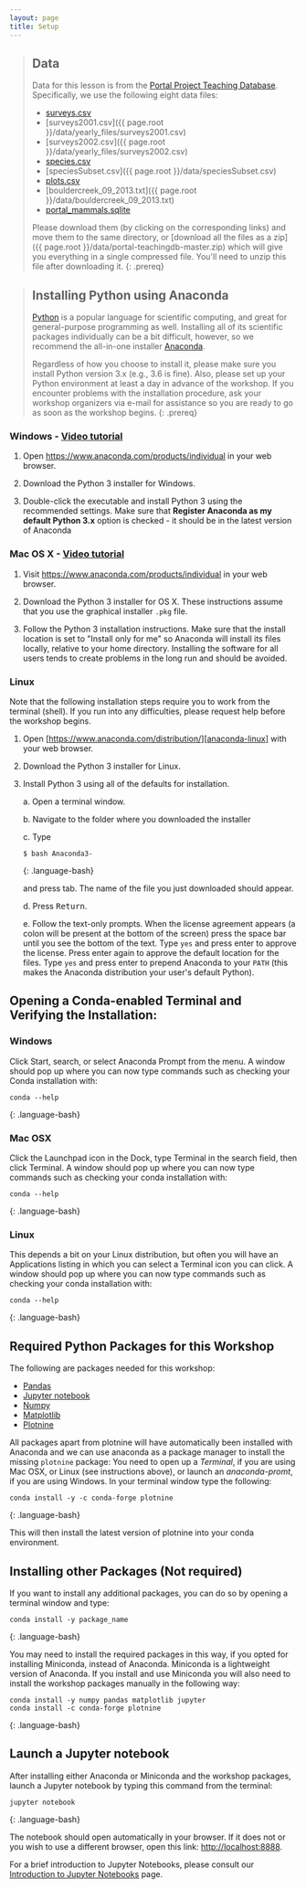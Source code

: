 ```yaml
---
layout: page
title: Setup
---
```


> ## Data
> Data for this lesson is from the
> [Portal Project Teaching Database](https://figshare.com/articles/Portal_Project_Teaching_Database/1314459).
> Specifically, we use the following eight data files:
> - [surveys.csv](https://ndownloader.figshare.com/files/10717177)
> - [surveys2001.csv]({{ page.root }}/data/yearly_files/surveys2001.csv)
> - [surveys2002.csv]({{ page.root }}/data/yearly_files/surveys2002.csv)
> - [species.csv](https://ndownloader.figshare.com/files/3299483)
> - [speciesSubset.csv]({{ page.root }}/data/speciesSubset.csv)
> - [plots.csv](https://ndownloader.figshare.com/files/3299474)
> - [bouldercreek_09_2013.txt]({{ page.root }}/data/bouldercreek_09_2013.txt)
> - [portal_mammals.sqlite](https://ndownloader.figshare.com/files/11188550)
>
> Please download them (by clicking on the corresponding links) and move them to the same directory, or
> [download all the files as a zip]({{ page.root }}/data/portal-teachingdb-master.zip)
> which will give you everything in a single compressed file. You'll need to unzip
> this file after downloading it.
{: .prereq}



> ## Installing Python using Anaconda
> [Python][python] is a popular language for scientific computing, and great for
> general-purpose programming as well. Installing all of its scientific packages
> individually can be a bit difficult, however, so we recommend the all-in-one
> installer [Anaconda][anaconda].
>
> Regardless of how you choose to install it, please make sure you install Python
> version 3.x (e.g., 3.6 is fine). Also, please set up your Python environment at 
> least a day in advance of the workshop.  If you encounter problems with the 
> installation procedure, ask your workshop organizers via e-mail for assistance so
> you are ready to go as soon as the workshop begins.
{: .prereq}

### Windows - [Video tutorial][video-windows]

1. Open <https://www.anaconda.com/products/individual> in your web browser.

2. Download the Python 3 installer for Windows.

3. Double-click the executable and install Python 3 using the recommended settings. Make sure that **Register Anaconda as my default Python 3.x** option is checked - it should be in the latest version of Anaconda


### Mac OS X - [Video tutorial][video-mac]

1. Visit <https://www.anaconda.com/products/individual> in your web browser.

2. Download the Python 3 installer for OS X. These instructions assume that you use the graphical installer `.pkg` file.

3. Follow the Python 3 installation instructions. Make sure that the install location is set to "Install only for me" so Anaconda will install its files locally, relative to your home directory. Installing the software for all users tends to create problems in the long run and should be avoided.


### Linux

Note that the following installation steps require you to work from the terminal (shell). 
If you run into any difficulties, please request help before the workshop begins.

1.  Open [https://www.anaconda.com/distribution/][anaconda-linux] with your web browser.

2.  Download the Python 3 installer for Linux.

3.  Install Python 3 using all of the defaults for installation.

    a.  Open a terminal window.

    b.  Navigate to the folder where you downloaded the installer

    c.  Type

    ~~~
    $ bash Anaconda3-
    ~~~
    {: .language-bash}

    and press tab.  The name of the file you just downloaded should appear.

    d.  Press <kbd>Return</kbd>.

    e.  Follow the text-only prompts.  When the license agreement appears (a colon
        will be present at the bottom of the screen) press the space bar until you see the 
        bottom of the text. Type `yes` and press enter to approve the license. Press 
        enter again to approve the default location for the files. Type `yes` and 
        press enter to prepend Anaconda to your `PATH` (this makes the Anaconda 
        distribution your user's default Python).


[anaconda]: https://www.anaconda.com/
[jupyter]: https://jupyter.org/
[python]: https://www.python.org/
[video-mac]: https://www.youtube.com/watch?v=TcSAln46u9U
[video-windows]: https://www.youtube.com/watch?v=xxQ0mzZ8UvA

## Opening a Conda-enabled Terminal and Verifying the Installation:

### Windows
Click Start, search, or select Anaconda Prompt from the menu. A window should pop up where you can now type commands such as checking your Conda installation with:

~~~
conda --help
~~~
{: .language-bash}

### Mac OSX

Click the Launchpad icon in the Dock, type Terminal in the search field, then click Terminal. 
A window should pop up where you can now type commands such as checking your conda installation with:

~~~
conda --help
~~~
{: .language-bash}

### Linux
This depends a bit on your Linux distribution, but often you will have an Applications listing in which you can select a Terminal icon you can click. A window should pop up where you can now type commands such as checking your conda installation with:

~~~
conda --help
~~~
{: .language-bash}


## Required Python Packages for this Workshop
The following are packages needed for this workshop:

* [Pandas](https://pandas.pydata.org/)
* [Jupyter notebook](https://jupyter.org/)
* [Numpy](https://numpy.org/)
* [Matplotlib](https://matplotlib.org/)
* [Plotnine](https://plotnine.readthedocs.io/en/stable/)

All packages apart from plotnine will have automatically been installed with Anaconda and we can use anaconda as a package manager to install the missing `plotnine` package:
You need to open up a *Terminal*, if you are using Mac OSX, or Linux (see instructions above), or launch an *anaconda-promt*, if you are using Windows. In your terminal window type the following: 

~~~
conda install -y -c conda-forge plotnine
~~~
{: .language-bash}

This will then install the latest version of plotnine into your conda environment. 

## Installing other Packages (Not required)
If you want to install any additional packages, you can do so by opening a terminal window and type:
~~~
conda install -y package_name
~~~
{: .language-bash}

You may need to install the required packages in this way,
if you opted for installing Miniconda, instead of Anaconda.
Miniconda is a lightweight version of Anaconda. If you install and use Miniconda
you will also need to install the workshop packages manually in the following way:
~~~
conda install -y numpy pandas matplotlib jupyter
conda install -c conda-forge plotnine
~~~
{: .language-bash}


## Launch a Jupyter notebook

After installing either Anaconda or Miniconda and the workshop packages,
launch a Jupyter notebook by typing this command from the terminal:

~~~
jupyter notebook
~~~
{: .language-bash}

The notebook should open automatically in your browser. If it does not or you
wish to use a different browser, open this link: <http://localhost:8888>.

For a brief introduction to Jupyter Notebooks, please consult our
[Introduction to Jupyter Notebooks](jupyter_notebooks) page.

